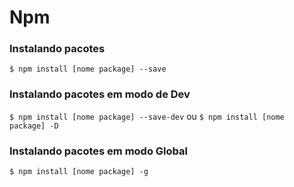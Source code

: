 # Npm

### Instalando pacotes

`$ npm install [nome package] --save`

### Instalando pacotes em modo de Dev

`$ npm install [nome package] --save-dev`
ou
`$ npm install [nome package] -D`

### Instalando pacotes em modo Global

`$ npm install [nome package] -g`
